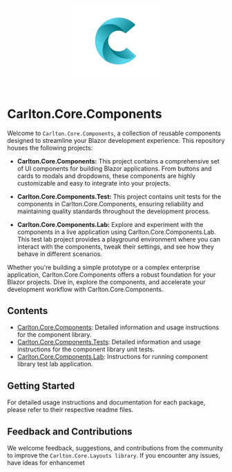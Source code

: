 <div align="center">
    <img src="../Components/Carlton.Core.Components/wwwroot/images/CarltonLogo.png" alt="Carlton Logo" width="200" />
</div>
</br>


# Carlton.Core.Components

Welcome to `Carlton.Core.Components`, a collection of reusable components designed to streamline your Blazor development experience. This repository houses the following projects:

- **Carlton.Core.Components:** This project contains a comprehensive set of UI components for building Blazor applications. From buttons and cards to modals and dropdowns, these components are highly customizable and easy to integrate into your projects.

- **Carlton.Core.Components.Test:** This project contains unit tests for the components in Carlton.Core.Components, ensuring reliability and maintaining quality standards throughout the development process.

- **Carlton.Core.Components.Lab:** Explore and experiment with the components in a live application using Carlton.Core.Components.Lab. This test lab project provides a playground environment where you can interact with the components, tweak their settings, and see how they behave in different scenarios.

Whether you're building a simple prototype or a complex enterprise application, Carlton.Core.Components offers a robust foundation for your Blazor projects. Dive in, explore the components, and accelerate your development workflow with Carlton.Core.Components.

## Contents

- [Carlton.Core.Components](./Carlton.Core.Components/README.md): Detailed information and usage instructions for the component library.
- [Carlton.Core.Components.Tests](./Carlton.Core.Components.Tests/README.md): Detailed information and usage instructions for the component library unit tests.
- [Carlton.Core.Components.Lab](./Carlton.Core.Components.Lab/README.md): Instructions for running component library test lab application.
  
## Getting Started

For detailed usage instructions and documentation for each package, please refer to their respective readme files.

## Feedback and Contributions

We welcome feedback, suggestions, and contributions from the community to improve the `Carlton.Core.Layouts library`. If you encounter any issues, have ideas for enhancemet
